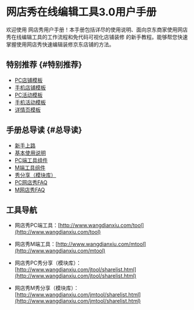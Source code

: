 # 网店秀在线编辑工具3.0用户手册

欢迎使用 网店秀用户手册！本手册包括详尽的使用说明、面向京东商家使用网店秀在线编辑工具的工作流程和免代码可视化店铺装修 的新手教程。能够帮您快速掌握使用网店秀快速编辑装修京东店铺的方法。

## 特别推荐 {#特别推荐}

* [PC店铺模板](https://zx.jd.com/designerDetail.html?id=70&params.category=&params.color=&params.style=&params.tpType=1#J_SelectionWrap)
* [手机店铺模板](http://zx.jd.com/mdIndex.html?query=設計)
* [PC活动模板](https://zx.jd.com/designerDetail.html?id=70&params.category=&params.color=&params.style=&params.tpType=2#J_SelectionWrap)
* [手机活动模板](https://zx.jd.com/designerDetail.html?id=70&params.category=&params.color=&params.style=&params.tpType=5#J_SelectionWrap)
* [详情页模板](http://xiangqing.jd.com/market/pcSearch.html?name=酷设计)

## 手册总导读 {#总导读}

* [新手上路](/chapter1.md)
* [基本使用说明](/ji-ben-shi-yong-fang-fa.md)
* [PC端工具组件](/wang-dian-xiu-zu-jian-shuo-ming.md)
* [M端工具组件](/mduan-zu-jian-shuo-ming.md)
* [秀分享（模块库）](/xiu-fen-xiang-ff08-mo-kuai-ku-ff09.md)
* [PC网店秀FAQ](/wang-dian-xiu-faq.md)
* [M网店秀FAQ](/mwang-dian-xiu-faq.md)

## 工具导航

* 网店秀PC端工具：[http://www.wangdianxiu.com/tool](http://www.wangdianxiu.com/tool)

* 网店秀M端工具：[http://www.wangdianxiu.com/mtool](http://www.wangdianxiu.com/mtool)

* 网店秀PC秀分享（模块库）：[http://www.wangdianxiu.com/jtool/sharelist.html](http://www.wangdianxiu.com/jtool/sharelist.html)

* 网店秀M秀分享（模块库）：[http://www.wangdianxiu.com/jmtool/sharelist.html](http://www.wangdianxiu.com/jmtool/sharelist.html)



